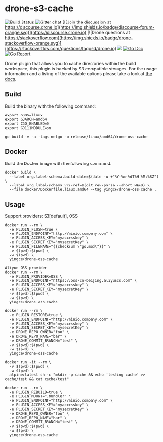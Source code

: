 # drone-s3-cache

[![Build Status](http://cloud.drone.io/api/badges/drone-plugins/drone-s3-cache/status.svg)](http://cloud.drone.io/drone-plugins/drone-s3-cache)
[![Gitter chat](https://badges.gitter.im/drone/drone.png)](https://gitter.im/drone/drone)
[![Join the discussion at https://discourse.drone.io](https://img.shields.io/badge/discourse-forum-orange.svg)](https://discourse.drone.io)
[![Drone questions at https://stackoverflow.com](https://img.shields.io/badge/drone-stackoverflow-orange.svg)](https://stackoverflow.com/questions/tagged/drone.io)
[![](https://images.microbadger.com/badges/image/yingce/drone-oss-cache.svg)](https://microbadger.com/images/yingce/drone-oss-cache "Get your own image badge on microbadger.com")
[![Go Doc](https://godoc.org/github.com/drone-plugins/drone-s3-cache?status.svg)](http://godoc.org/github.com/drone-plugins/drone-s3-cache)
[![Go Report](https://goreportcard.com/badge/github.com/drone-plugins/drone-s3-cache)](https://goreportcard.com/report/github.com/drone-plugins/drone-s3-cache)

Drone plugin that allows you to cache directories within the build workspace, this plugin is backed by S3 compatible storages. For the usage information and a listing of the available options please take a look at [the docs](http://plugins.drone.io/drone-plugins/drone-s3-cache/).

## Build

Build the binary with the following command:

```console
export GOOS=linux
export GOARCH=amd64
export CGO_ENABLED=0
export GO111MODULE=on

go build -v -a -tags netgo -o release/linux/amd64/drone-oss-cache
```

## Docker

Build the Docker image with the following command:

```console
docker build \
  --label org.label-schema.build-date=$(date -u +"%Y-%m-%dT%H:%M:%SZ") \
  --label org.label-schema.vcs-ref=$(git rev-parse --short HEAD) \
  --file docker/Dockerfile.linux.amd64 --tag yingce/drone-oss-cache .
```

## Usage

Support providers: S3[default], OSS  

```console
docker run --rm \
  -e PLUGIN_FLUSH=true \
  -e PLUGIN_ENDPOINT="http://minio.company.com" \
  -e PLUGIN_ACCESS_KEY="myaccesskey" \
  -e PLUGIN_SECRET_KEY="mysecretKey" \
  -e PLUGIN_FILENAME="{{checksum \"go.mod\"}}" \
  -v $(pwd):$(pwd) \
  -w $(pwd) \
  yingce/drone-oss-cache

Aliyun OSS provider
docker run --rm \
  -e PLUGIN_PROVIDER=OSS \
  -e PLUGIN_ENDPOINT="https://oss-cn-beijing.aliyuncs.com" \
  -e PLUGIN_ACCESS_KEY="myaccesskey" \
  -e PLUGIN_SECRET_KEY="mysecretKey" \
  -v $(pwd):$(pwd) \
  -w $(pwd) \
  yingce/drone-oss-cache

docker run --rm \
  -e PLUGIN_RESTORE=true \
  -e PLUGIN_ENDPOINT="http://minio.company.com" \
  -e PLUGIN_ACCESS_KEY="myaccesskey" \
  -e PLUGIN_SECRET_KEY="mysecretKey" \
  -e DRONE_REPO_OWNER="foo" \
  -e DRONE_REPO_NAME="bar" \
  -e DRONE_COMMIT_BRANCH="test" \
  -v $(pwd):$(pwd) \
  -w $(pwd) \
  yingce/drone-oss-cache

docker run -it --rm \
  -v $(pwd):$(pwd) \
  -w $(pwd) \
  alpine:latest sh -c "mkdir -p cache && echo 'testing cache' >> cache/test && cat cache/test"

docker run --rm \
  -e PLUGIN_REBUILD=true \
  -e PLUGIN_MOUNT=".bundler" \
  -e PLUGIN_ENDPOINT="http://minio.company.com" \
  -e PLUGIN_ACCESS_KEY="myaccesskey" \
  -e PLUGIN_SECRET_KEY="mysecretKey" \
  -e DRONE_REPO_OWNER="foo" \
  -e DRONE_REPO_NAME="bar" \
  -e DRONE_COMMIT_BRANCH="test" \
  -v $(pwd):$(pwd) \
  -w $(pwd) \
  yingce/drone-oss-cache
```
